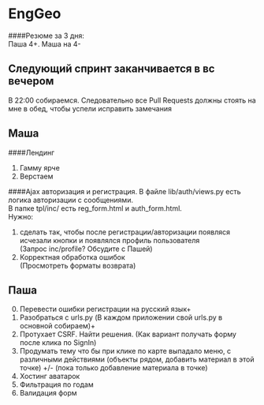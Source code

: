# EngGeo

####Резюме за 3 дня: <br>
Паша 4+.
Маша на 4-

## Следующий спринт заканчивается в вс вечером
В 22:00 собираемся. Следовательно все Pull Requests должны стоять на мне в обед, чтобы успели исправить замечания
## Маша
####Лендинг 
1. Гамму ярче<br>
2. Верстаем<br>

####Ajax авторизация и регистрация.
В файле lib/auth/views.py есть логика авторизации с сообщениями.<br>
В папке tpl/inc/ есть reg_form.html и auth_form.html.<br>
Нужно:<br>
1. сделать так, чтобы после регистрации/авторизации появляся исчезали кнопки и появлялся профиль пользователя<br>(Запрос inc/profile? Обсудите с Пашей) <br>
2. Корректная обработка ошибок<br>(Просмотреть форматы возврата)

## Паша
0. Перевести ошибки регистрации на русский язык+<br>
1. Разобраться с urls.py (В каждом приложении свой urls.py в основной собираем)+<br>
2. Протухает CSRF. Найти решения. (Как вариант получать форму после клика по SignIn)<br>
3. Продумать тему что бы при клике по карте выпадало меню, с различными действиями (объекты рядом, добавить материал в этой точке) +/- (пока только добавление материала в точке)<br>
4. Хостинг аватарок
5. Фильтрация по годам
6. Валидация форм
